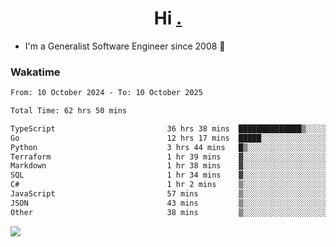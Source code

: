 <h1 align="center">Hi <a href="https://www.hackerrank.com/erasmosaraujo">.</a></h1>
 
- I'm a Generalist Software Engineer  since 2008 🚀
<!--  
<p align="left">
  <a href="https://github.com/erasmosoares/github-readme-stats">
    <img
      align="center"
      src="https://github-readme-stats.vercel.app/api/top-langs/?username=erasmosoares&theme=radical&layout=compact"
    />
  </a>
  <a href="https://github.com/erasmosoares/github-readme-stats">
    [![Harlok's WakaTime stats](https://github-readme-stats.vercel.app/api/wakatime?username=ffflabs)](https://github.com/anuraghazra/github-readme-stats)
  </a>
</p>

<!--
 ### Repo 
 
<p align="left">
 <a href="https://github.com/erasmosoares/github-readme-stats">
    <img
      align="center"
      height="165"
      src="https://github-readme-stats.vercel.app/api/pin?username=erasmosoares&repo=sample-node&title_color=fff&icon_color=f9f9f9&text_color=9f9f9f&bg_color=151515"
    />
  </a>
  <a href="https://github.com/erasmosoares/github-readme-stats">
    <img
      align="center"
      height="165"
      src="https://github-readme-stats.vercel.app/api/pin?username=erasmosoares&repo=sample-node&title_color=fff&icon_color=f9f9f9&text_color=9f9f9f&bg_color=151515"
    />
  </a>
</p>
-->

 ### Wakatime 

<!--START_SECTION:waka-->

```txt
From: 10 October 2024 - To: 10 October 2025

Total Time: 62 hrs 50 mins

TypeScript                         36 hrs 38 mins  ██████████████▒░░░░░░░░░░   57.73 %
Go                                 12 hrs 17 mins  █████░░░░░░░░░░░░░░░░░░░░   19.37 %
Python                             3 hrs 44 mins   █▒░░░░░░░░░░░░░░░░░░░░░░░   05.90 %
Terraform                          1 hr 39 mins    ▓░░░░░░░░░░░░░░░░░░░░░░░░   02.62 %
Markdown                           1 hr 38 mins    ▓░░░░░░░░░░░░░░░░░░░░░░░░   02.60 %
SQL                                1 hr 34 mins    ▓░░░░░░░░░░░░░░░░░░░░░░░░   02.49 %
C#                                 1 hr 2 mins     ▒░░░░░░░░░░░░░░░░░░░░░░░░   01.64 %
JavaScript                         57 mins         ▒░░░░░░░░░░░░░░░░░░░░░░░░   01.52 %
JSON                               43 mins         ▒░░░░░░░░░░░░░░░░░░░░░░░░   01.13 %
Other                              38 mins         ▒░░░░░░░░░░░░░░░░░░░░░░░░   01.00 %
```

<!--END_SECTION:waka-->

![](https://komarev.com/ghpvc/?username=erasmosoares&color=brightgreen)
